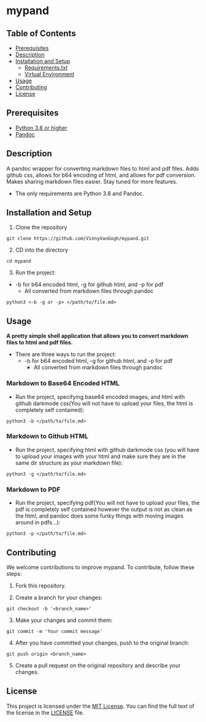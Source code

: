 # mypand

## Table of Contents

- [Prerequisites](#prerequisites)
- [Description](#description)
- [Installation and Setup](#installation-and-setup)
  - [Requirements.txt](#requirements.txt)
  - [Virtual Environment](#virtual-environment)
- [Usage](#usage)
- [Contributing](#contributing)
- [License](#license)

## Prerequisites

- [Python 3.8 or higher](https://www.python.org/downloads/)
- [Pandoc](https://pandoc.org/installing.html)

## Description

A pandoc wrapper for converting markdown files to html and pdf files. Adds github css, allows for b64 encoding of html, and allows for pdf conversion. Makes sharing markdown files easier.
Stay tuned for more features.

- The only requirements are Python 3.8 and Pandoc.

## Installation and Setup

1. Clone the repository

```shell
git clone https://github.com/VinnyVanGogh/mypand.git
```

2. CD into the directory

```shell
cd mypand
```

3. Run the project:
- -b for b64 encoded html, -g for github html, and -p for pdf
  - All converted from markdown files through pandoc

```shell
python3 <-b -g or -p> </path/to/file.md>
```

## Usage

**A pretty simple shell application that allows you to convert markdown files to html and pdf files.**

- There are three ways to run the project:
  - -b for b64 encoded html, -g for github html, and -p for pdf
    - All converted from markdown files through pandoc

### Markdown to Base64 Encoded HTML
- Run the project, specifying base64 encoded images, and html with github darkmode css(You will not have to upload your files, the html is completely self contained):

```shell
python3 -b </path/to/file.md>
```

### Markdown to Github HTML
- Run the project, specifying html with github darkmode css (you will have to upload your images with your html and make sure they are in the same dir structure as your markdown file):

```shell
python3 -g </path/to/file.md>
```

### Markdown to PDF
- Run the project, specifying pdf(You will not have to upload your files, the pdf is completely self contained however the output is not as clean as the html, and pandoc does some funky things with moving images around in pdfs...):

```shell
python3 -p </path/to/file.md>
```

## Contributing

We welcome contributions to improve mypand. To contribute, follow these steps:

1. Fork this repository.

2. Create a branch for your changes:

```shell
git checkout -b '<branch_name>'
```

3. Make your changes and commit them: 

```shell
git commit -m 'Your commit message'
```

4. After you have committed your changes, push to the original branch:

```shell
git push origin <branch_name>
```

5. Create a pull request on the original repository and describe your changes.

## License

This project is licensed under the [MIT License](LICENSE). You can find the full text of the license in the [LICENSE](LICENSE) file.
